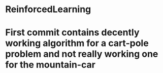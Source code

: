 # ReinforcedLearning

# First commit contains decently working algorithm for a cart-pole problem and not really working one for the mountain-car
